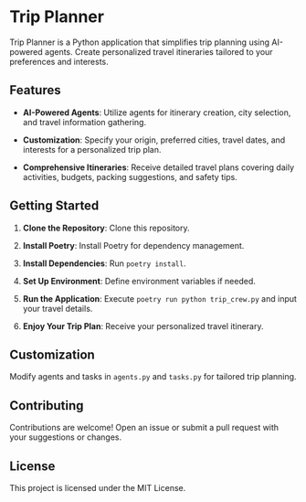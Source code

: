 # Trip Planner

Trip Planner is a Python application that simplifies trip planning using AI-powered agents. Create personalized travel itineraries tailored to your preferences and interests.

## Features

- **AI-Powered Agents**: Utilize agents for itinerary creation, city selection, and travel information gathering.
  
- **Customization**: Specify your origin, preferred cities, travel dates, and interests for a personalized trip plan.

- **Comprehensive Itineraries**: Receive detailed travel plans covering daily activities, budgets, packing suggestions, and safety tips.

## Getting Started

1. **Clone the Repository**: Clone this repository.

2. **Install Poetry**: Install Poetry for dependency management.

3. **Install Dependencies**: Run `poetry install`.

4. **Set Up Environment**: Define environment variables if needed.

5. **Run the Application**: Execute `poetry run python trip_crew.py` and input your travel details.

6. **Enjoy Your Trip Plan**: Receive your personalized travel itinerary.

## Customization

Modify agents and tasks in `agents.py` and `tasks.py` for tailored trip planning.

## Contributing

Contributions are welcome! Open an issue or submit a pull request with your suggestions or changes.

## License

This project is licensed under the MIT License.
